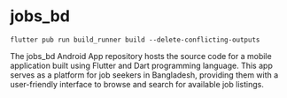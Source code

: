 # jobs_bd

```console
flutter pub run build_runner build --delete-conflicting-outputs
```

The jobs_bd Android App repository hosts the source code for a mobile application built using Flutter and Dart programming language. This app serves as a platform for job seekers in Bangladesh, providing them with a user-friendly interface to browse and search for available job listings.
